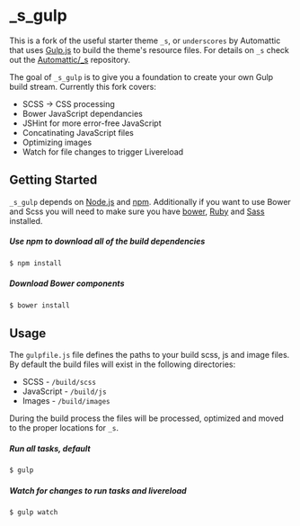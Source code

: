 _s_gulp
===

This is a fork of the useful starter theme `_s`, or `underscores` by Automattic that uses [Gulp.js](http://gulpjs.com) to build the theme's resource files.  For details on `_s` check out the [Automattic/_s](https://github.com/Automattic/_s) repository.

The goal of `_s_gulp` is to give you a foundation to create your own Gulp build stream. Currently this fork covers:
* SCSS -> CSS processing
* Bower JavaScript dependancies
* JSHint for more error-free JavaScript 
* Concatinating JavaScript files
* Optimizing images
* Watch for file changes to trigger Livereload

Getting Started
---------------

`_s_gulp` depends on [Node.js](http://nodejs.org/) and [npm](http://npmjs.org/). Additionally if you want to use Bower and Scss you will need to make sure you have [bower](http://bower.io), [Ruby](http://www.ruby-lang.org/en/downloads/) and [Sass](http://sass-lang.com/download.html) installed.

##### Use npm to download all of the build dependencies

```sh
$ npm install
```

##### Download Bower components

```sh
$ bower install
```

Usage
-----

The `gulpfile.js` file defines the paths to your build scss, js and image files.  By default the build files will exist in the following directories:

* SCSS - `/build/scss`
* JavaScript - `/build/js`
* Images - `/build/images`

During the build process the files will be processed, optimized and moved to the proper locations for `_s`.

##### Run all tasks, default
```sh
$ gulp
```

##### Watch for changes to run tasks and livereload
```sh
$ gulp watch
```
